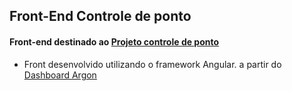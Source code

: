 ## Front-End Controle de ponto

#### Front-end destinado ao [Projeto controle de ponto](https://github.com/Jhonvtxn/ControleDePonto.git)

- Front desenvolvido utilizando o framework Angular. a partir do <a href="https://www.creative-tim.com/product/argon-dashboard">Dashboard Argon</a>

